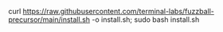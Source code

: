 curl https://raw.githubusercontent.com/terminal-labs/fuzzball-precursor/main/install.sh -o install.sh; sudo bash install.sh
